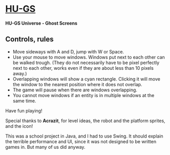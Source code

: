 # [HU-GS](https://github.com/Gilgames32/hu-gs)
**HU-GS Universe - Ghost Screens**

## Controls, rules
- Move sideways with A and D, jump with W or Space.
- Use your mouse to move windows. Windows put next to each other can be walked trough. (They do not necessarily have to be pixel perfectly next to each other, works even if they are about less than 10 pixels away.)
- Overlapping windows will show a cyan rectangle. Clicking it will move the window to the nearest position where it does not overlap.
- The game will pause when there are windows overlapping.
- You cannot move windows if an entity is in multiple windows at the same time.

Have fun playing!

Special thanks to **Acrazit**, for level ideas, the robot and the platform sprites, and the icon!

This was a school project in Java, and I had to use Swing. It should explain the terrible performance and UI, since it was not designed to be written games in. But many of us did anyway.
